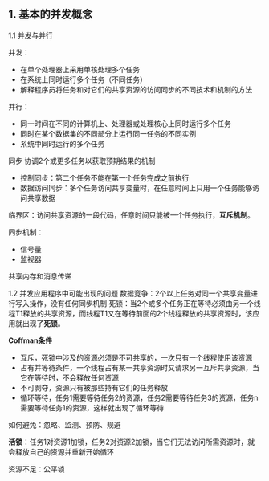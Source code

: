## 1. 基本的并发概念
1.1 并发与并行

并发：
* 在单个处理器上采用单核处理多个任务
* 在系统上同时运行多个任务（不同任务）
* 解释程序员将任务和对它们的共享资源的访问同步的不同技术和机制的方法

并行：
* 同一时间在不同的计算机上、处理器或处理核心上同时运行多个任务
* 同时在某个数据集的不同部分上运行同一任务的不同实例
* 系统中同时运行的多个任务

同步
协调2个或更多任务以获取预期结果的机制
* 控制同步：第二个任务不能在第一个任务完成之前执行
* 数据访问同步：多个任务访问共享变量时，在任意时间上只用一个任务能够访问共享数据

临界区：访问共享资源的一段代码，任意时间只能被一个任务执行，**互斥机制**。

同步机制：
* 信号量
* 监视器

共享内存和消息传递

1.2 并发应用程序中可能出现的问题
数据竞争：2个以上任务对同一个共享变量进行写入操作，没有任何同步机制
死锁：当2个或多个任务正在等待必须由另一个线程T1释放的共享资源，而线程T1又在等待前面的2个线程释放的共享资源时，该应用就出现了**死锁**。

**Coffman条件**
* 互斥，死锁中涉及的资源必须是不可共享的，一次只有一个线程使用该资源
* 占有并等待条件，一个线程占有某一共享资源时又请求另一互斥共享资源，当它在等待时，不会释放任何资源
* 不可剥夺，资源只有被那些持有它们的任务释放
* 循环等待，任务1需要等待任务2的资源，任务2需要等待任务3的资源，任务n需要等待任务1的资源，这样就出现了循环等待

如何避免：忽略、监测、预防、规避

**活锁**：任务1对资源1加锁，任务2对资源2加锁，当它们无法访问所需资源时，就会释放自己的资源并重新开始循环

资源不足：公平锁
